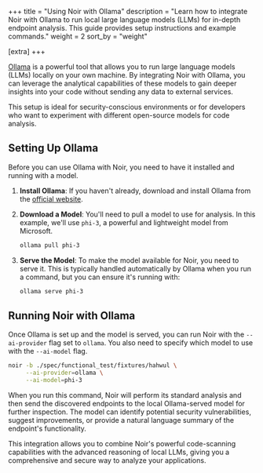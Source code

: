 +++
title = "Using Noir with Ollama"
description = "Learn how to integrate Noir with Ollama to run local large language models (LLMs) for in-depth endpoint analysis. This guide provides setup instructions and example commands."
weight = 2
sort_by = "weight"

[extra]
+++

[Ollama](https://ollama.com) is a powerful tool that allows you to run large language models (LLMs) locally on your own machine. By integrating Noir with Ollama, you can leverage the analytical capabilities of these models to gain deeper insights into your code without sending any data to external services.

This setup is ideal for security-conscious environments or for developers who want to experiment with different open-source models for code analysis.

## Setting Up Ollama

Before you can use Ollama with Noir, you need to have it installed and running with a model.

1.  **Install Ollama**: If you haven't already, download and install Ollama from the [official website](https://ollama.com).
2.  **Download a Model**: You'll need to pull a model to use for analysis. In this example, we'll use `phi-3`, a powerful and lightweight model from Microsoft.

    ```bash
    ollama pull phi-3
    ```

3.  **Serve the Model**: To make the model available for Noir, you need to serve it. This is typically handled automatically by Ollama when you run a command, but you can ensure it's running with:

    ```bash
    ollama serve phi-3
    ```

## Running Noir with Ollama

Once Ollama is set up and the model is served, you can run Noir with the `--ai-provider` flag set to `ollama`. You also need to specify which model to use with the `--ai-model` flag.

```bash
noir -b ./spec/functional_test/fixtures/hahwul \
     --ai-provider=ollama \
     --ai-model=phi-3
```

When you run this command, Noir will perform its standard analysis and then send the discovered endpoints to the local Ollama-served model for further inspection. The model can identify potential security vulnerabilities, suggest improvements, or provide a natural language summary of the endpoint's functionality.

This integration allows you to combine Noir's powerful code-scanning capabilities with the advanced reasoning of local LLMs, giving you a comprehensive and secure way to analyze your applications.

